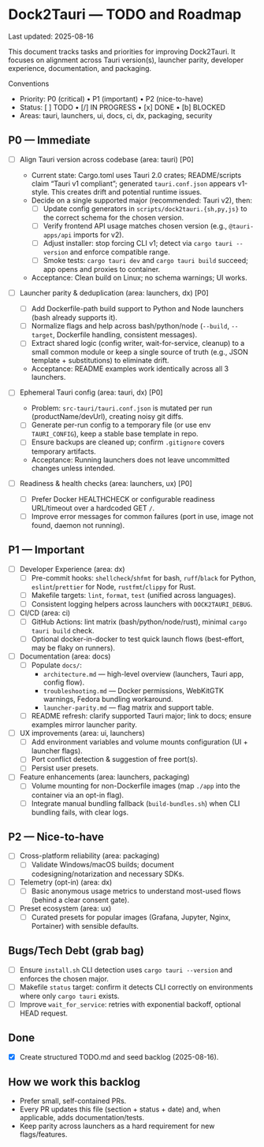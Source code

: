# Dock2Tauri — TODO and Roadmap

Last updated: 2025-08-16

This document tracks tasks and priorities for improving Dock2Tauri. It focuses on alignment across Tauri version(s), launcher parity, developer experience, documentation, and packaging.

Conventions
- Priority: P0 (critical) • P1 (important) • P2 (nice-to-have)
- Status: [ ] TODO • [/] IN PROGRESS • [x] DONE • [b] BLOCKED
- Areas: tauri, launchers, ui, docs, ci, dx, packaging, security

## P0 — Immediate

- [ ] Align Tauri version across codebase (area: tauri) [P0]
  - Current state: Cargo.toml uses Tauri 2.0 crates; README/scripts claim “Tauri v1 compliant”; generated `tauri.conf.json` appears v1-style. This creates drift and potential runtime issues.
  - Decide on a single supported major (recommended: Tauri v2), then:
    - [ ] Update config generators in `scripts/dock2tauri.{sh,py,js}` to the correct schema for the chosen version.
    - [ ] Verify frontend API usage matches chosen version (e.g., `@tauri-apps/api` imports for v2).
    - [ ] Adjust installer: stop forcing CLI v1; detect via `cargo tauri --version` and enforce compatible range.
    - [ ] Smoke tests: `cargo tauri dev` and `cargo tauri build` succeed; app opens and proxies to container.
  - Acceptance: Clean build on Linux; no schema warnings; UI works.

- [ ] Launcher parity & deduplication (area: launchers, dx) [P0]
  - [ ] Add Dockerfile-path build support to Python and Node launchers (bash already supports it).
  - [ ] Normalize flags and help across bash/python/node (`--build`, `--target`, Dockerfile handling, consistent messages).
  - [ ] Extract shared logic (config writer, wait-for-service, cleanup) to a small common module or keep a single source of truth (e.g., JSON template + substitutions) to eliminate drift.
  - Acceptance: README examples work identically across all 3 launchers.

- [ ] Ephemeral Tauri config (area: tauri, dx) [P0]
  - Problem: `src-tauri/tauri.conf.json` is mutated per run (productName/devUrl), creating noisy git diffs.
  - [ ] Generate per-run config to a temporary file (or use env `TAURI_CONFIG`), keep a stable base template in repo.
  - [ ] Ensure backups are cleaned up; confirm `.gitignore` covers temporary artifacts.
  - Acceptance: Running launchers does not leave uncommitted changes unless intended.

- [ ] Readiness & health checks (area: launchers, ux) [P0]
  - [ ] Prefer Docker HEALTHCHECK or configurable readiness URL/timeout over a hardcoded GET `/`.
  - [ ] Improve error messages for common failures (port in use, image not found, daemon not running).

## P1 — Important

- [ ] Developer Experience (area: dx)
  - [ ] Pre-commit hooks: `shellcheck`/`shfmt` for bash, `ruff`/`black` for Python, `eslint`/`prettier` for Node, `rustfmt`/`clippy` for Rust.
  - [ ] Makefile targets: `lint`, `format`, `test` (unified across languages).
  - [ ] Consistent logging helpers across launchers with `DOCK2TAURI_DEBUG`.

- [ ] CI/CD (area: ci)
  - [ ] GitHub Actions: lint matrix (bash/python/node/rust), minimal `cargo tauri build` check.
  - [ ] Optional docker-in-docker to test quick launch flows (best-effort, may be flaky on runners).

- [ ] Documentation (area: docs)
  - [ ] Populate `docs/`:
    - `architecture.md` — high-level overview (launchers, Tauri app, config flow).
    - `troubleshooting.md` — Docker permissions, WebKitGTK warnings, Fedora bundling workaround.
    - `launcher-parity.md` — flag matrix and support table.
  - [ ] README refresh: clarify supported Tauri major; link to docs; ensure examples mirror launcher parity.

- [ ] UX improvements (area: ui, launchers)
  - [ ] Add environment variables and volume mounts configuration (UI + launcher flags).
  - [ ] Port conflict detection & suggestion of free port(s).
  - [ ] Persist user presets.

- [ ] Feature enhancements (area: launchers, packaging)
  - [ ] Volume mounting for non-Dockerfile images (map `./app` into the container via an opt-in flag).
  - [ ] Integrate manual bundling fallback (`build-bundles.sh`) when CLI bundling fails, with clear logs.

## P2 — Nice-to-have

- [ ] Cross-platform reliability (area: packaging)
  - [ ] Validate Windows/macOS builds; document codesigning/notarization and necessary SDKs.

- [ ] Telemetry (opt-in) (area: dx)
  - [ ] Basic anonymous usage metrics to understand most-used flows (behind a clear consent gate).

- [ ] Preset ecosystem (area: ux)
  - [ ] Curated presets for popular images (Grafana, Jupyter, Nginx, Portainer) with sensible defaults.

## Bugs/Tech Debt (grab bag)
- [ ] Ensure `install.sh` CLI detection uses `cargo tauri --version` and enforces the chosen major.
- [ ] Makefile `status` target: confirm it detects CLI correctly on environments where only `cargo tauri` exists.
- [ ] Improve `wait_for_service`: retries with exponential backoff, optional HEAD request.

## Done

- [x] Create structured TODO.md and seed backlog (2025-08-16).

## How we work this backlog
- Prefer small, self-contained PRs.
- Every PR updates this file (section + status + date) and, when applicable, adds documentation/tests.
- Keep parity across launchers as a hard requirement for new flags/features.
